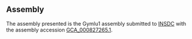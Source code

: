

Assembly
--------

The assembly presented is the Gymlu1 assembly submitted to
[INSDC](http://www.insdc.org) with the assembly accession
[GCA\_000827265.1](http://www.ebi.ac.uk/ena/data/view/GCA_000827265.1).
